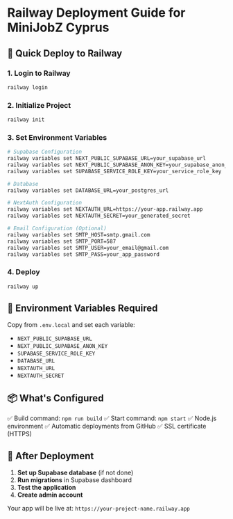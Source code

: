 # Railway Deployment Guide for MiniJobZ Cyprus

## 🚀 Quick Deploy to Railway

### 1. Login to Railway
```bash
railway login
```

### 2. Initialize Project
```bash
railway init
```

### 3. Set Environment Variables
```bash
# Supabase Configuration
railway variables set NEXT_PUBLIC_SUPABASE_URL=your_supabase_url
railway variables set NEXT_PUBLIC_SUPABASE_ANON_KEY=your_supabase_anon_key
railway variables set SUPABASE_SERVICE_ROLE_KEY=your_service_role_key

# Database
railway variables set DATABASE_URL=your_postgres_url

# NextAuth Configuration
railway variables set NEXTAUTH_URL=https://your-app.railway.app
railway variables set NEXTAUTH_SECRET=your_generated_secret

# Email Configuration (Optional)
railway variables set SMTP_HOST=smtp.gmail.com
railway variables set SMTP_PORT=587
railway variables set SMTP_USER=your_email@gmail.com
railway variables set SMTP_PASS=your_app_password
```

### 4. Deploy
```bash
railway up
```

## 🔧 Environment Variables Required

Copy from `.env.local` and set each variable:
- `NEXT_PUBLIC_SUPABASE_URL`
- `NEXT_PUBLIC_SUPABASE_ANON_KEY`
- `SUPABASE_SERVICE_ROLE_KEY`
- `DATABASE_URL`
- `NEXTAUTH_URL`
- `NEXTAUTH_SECRET`

## 📦 What's Configured

✅ Build command: `npm run build`
✅ Start command: `npm start`
✅ Node.js environment
✅ Automatic deployments from GitHub
✅ SSL certificate (HTTPS)

## 🎯 After Deployment

1. **Set up Supabase database** (if not done)
2. **Run migrations** in Supabase dashboard
3. **Test the application**
4. **Create admin account**

Your app will be live at: `https://your-project-name.railway.app`
